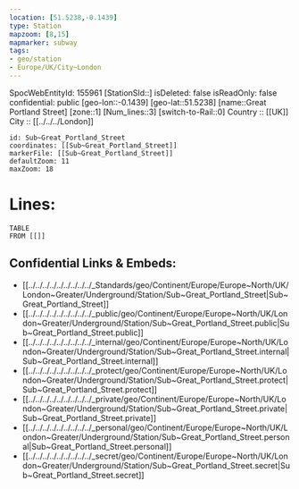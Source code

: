 ```yaml
---
location: [51.5238,-0.1439] 
type: Station 
mapzoom: [8,15] 
mapmarker: subway 
tags:
- geo/station
- Europe/UK/City~London
---
```

SpocWebEntityId: 155961
[StationSId::] 
isDeleted: false
isReadOnly: false
confidential: public
[geo-lon::-0.1439] 
[geo-lat::51.5238] 
[name::Great Portland Street] 
[zone::1] 
[Num_lines::3] 
[switch-to-Rail::0] 
Country :: [[UK]]  
City :: [[../../../London]]  


```leaflet
id: Sub~Great_Portland_Street
coordinates: [[Sub~Great_Portland_Street]] 
markerFile: [[Sub~Great_Portland_Street]] 
defaultZoom: 11 
maxZoom: 18
```


# Lines: 
```dataview
TABLE 
FROM [[]] 
```

## Confidential Links & Embeds: 
- [[../../../../../../../../../_Standards/geo/Continent/Europe/Europe~North/UK/London~Greater/Underground/Station/Sub~Great_Portland_Street|Sub~Great_Portland_Street]] 
- [[../../../../../../../../../_public/geo/Continent/Europe/Europe~North/UK/London~Greater/Underground/Station/Sub~Great_Portland_Street.public|Sub~Great_Portland_Street.public]] 
- [[../../../../../../../../../_internal/geo/Continent/Europe/Europe~North/UK/London~Greater/Underground/Station/Sub~Great_Portland_Street.internal|Sub~Great_Portland_Street.internal]] 
- [[../../../../../../../../../_protect/geo/Continent/Europe/Europe~North/UK/London~Greater/Underground/Station/Sub~Great_Portland_Street.protect|Sub~Great_Portland_Street.protect]] 
- [[../../../../../../../../../_private/geo/Continent/Europe/Europe~North/UK/London~Greater/Underground/Station/Sub~Great_Portland_Street.private|Sub~Great_Portland_Street.private]] 
- [[../../../../../../../../../_personal/geo/Continent/Europe/Europe~North/UK/London~Greater/Underground/Station/Sub~Great_Portland_Street.personal|Sub~Great_Portland_Street.personal]] 
- [[../../../../../../../../../_secret/geo/Continent/Europe/Europe~North/UK/London~Greater/Underground/Station/Sub~Great_Portland_Street.secret|Sub~Great_Portland_Street.secret]] 
